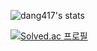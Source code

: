 ![dang417's stats](https://github-readme-stats-git-masterrstaa-rickstaa.vercel.app/api?username=dang417)

[![Solved.ac
프로필](http://mazassumnida.wtf/api/v2/generate_badge?boj={handle})](https://solved.ac/{handle})
